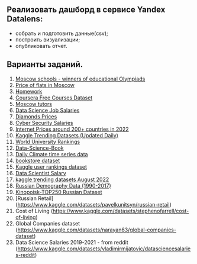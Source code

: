 ## Реализовать дашборд в сервисе Yandex Datalens:
- собрать и подготовить данные(csv);
- построить визуализации;
- опубликовать отчет.

## Варианты заданий.

1.  [Moscow schools - winners of educational Olympiads](https://www.kaggle.com/datasets/romazepa/moscow-schools-winners-of-educational-olympiads)
2.  [Price of flats in Moscow](https://www.kaggle.com/datasets/hugoncosta/price-of-flats-in-moscow)
3.  [Homework](https://www.kaggle.com/datasets/yonkotoshiro/homework)
4.  [Coursera Free Courses Dataset](https://www.kaggle.com/datasets/yasirabdaali/coursera-free-courses-dataset)
5.  [Moscow tutors](https://www.kaggle.com/datasets/vadimantipov/moscow-tutors)
6.  [Data Science Job Salaries](https://www.kaggle.com/datasets/ruchi798/data-science-job-salaries)
7.  [Diamonds Prices](https://www.kaggle.com/datasets/nancyalaswad90/diamonds-prices)
8.  [Cyber Security Salaries](https://www.kaggle.com/datasets/deepcontractor/cyber-security-salaries)
9.  [Internet Prices around 200+ countries in 2022](https://www.kaggle.com/datasets/ramjasmaurya/1-gb-internet-price)
10. [Kaggle Trending Datasets (Updated Daily)](https://www.kaggle.com/datasets/yasirabdaali/kaggle-trending-datasets-updated-daily)
11. [World University Rankings](https://www.kaggle.com/datasets/mylesoneill/world-university-rankings)
12. [Data-Science-Book](https://www.kaggle.com/datasets/mdwaquarazam/datasciencebook)
13. [Daily Climate time series data](https://www.kaggle.com/datasets/sumanthvrao/daily-climate-time-series-data)
14. [bookstore dataset](https://www.kaggle.com/datasets/sbonelondhlazi/bookstore-dataset)
15. [Kaggle user rankings dataset](https://www.kaggle.com/datasets/yasirabdaali/kaggle-user-rankings-dataset)
16. [Data Scientist Salary](https://www.kaggle.com/datasets/omkargowda/data-scientist-salary)
17. [kaggle trending datasets August 2022](https://www.kaggle.com/datasets/yasirabdaali/kaggle-trending-datasets-august-2022)
18. [Russian Demography Data (1990-2017)](https://www.kaggle.com/datasets/dwdkills/russian-demography)
19. [Kinopoisk-TOP250 Russian Dataset](https://www.kaggle.com/datasets/alexandertesemnikov/kinopoisktop250russiandataset)
32. [Russian Retail] (https://www.kaggle.com/datasets/pavelkunitsyn/russian-retail)
33. Cost of Living (https://www.kaggle.com/datasets/stephenofarrell/cost-of-living)
34. Global Companies dataset (https://www.kaggle.com/datasets/narayan63/global-companies-dataset)
35. Data Science Salaries 2019-2021 - from reddit (https://www.kaggle.com/datasets/vladimirmijatovic/datasciencesalaries-reddit)
36. Corporate Credit Rating (https://www.kaggle.com/datasets/agewerc/corporate-credit-rating)
